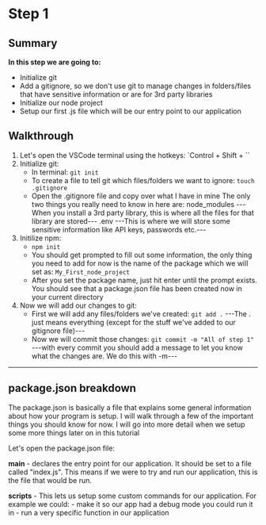 # Step 1

## Summary

**In this step we are going to:**

- Initialize git
- Add a gitignore, so we don't use git to manage changes in folders/files that have sensitive information or are for 3rd party libraries
- Initialize our node project
- Setup our first .js file which will be our entry point to our application

## Walkthrough

1. Let's open the VSCode terminal using the hotkeys: `Control + Shift + ``
2. Initialize git:
   - In terminal: `git init`
   - To create a file to tell git which files/folders we want to ignore: `touch .gitignore`
   - Open the .gitignore file and copy over what I have in mine
     The only two things you really need to know in here are:
     node_modules ---When you install a 3rd party library, this is where all the files for that library are stored---
     .env ---This is where we will store some sensitive information like API keys, passwords etc.---
3. Initilize npm:
   - `npm init`
   - You should get prompted to fill out some information, the only thing you need to add for now is the name of the package which we will set as: `My_First_node_project`
   - After you set the package name, just hit enter until the prompt exists. You should see that a package.json file has been created now in your current directory
4. Now we will add our changes to git:
   - First we will add any files/folders we've created: `git add .` ---The . just means everything (except for the stuff we've added to our gitignore file)---
   - Now we will commit those changes: `git commit -m "All of step 1"` ---with every commit you should add a message to let you know what the changes are. We do this with -m---

---

## package.json breakdown

The package.json is basically a file that explains some general information about how your program is setup. I will walk through a few of the important things you should know for now. I will go into more detail when we setup some more things later on in this tutorial

Let's open the package.json file:

**main** - declares the entry point for our application. It should be set to a file called "index.js". This means if we were to try and run our application, this is the file that would be run.

**scripts** - This lets us setup some custom commands for our application.
For example we could: - make it so our app had a debug mode you could run it in - run a very specific function in our application
